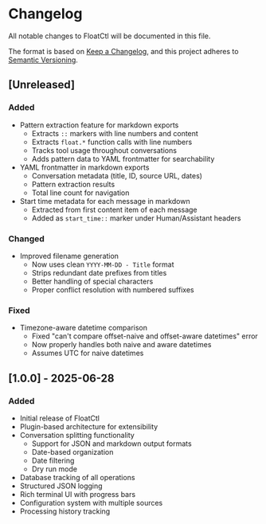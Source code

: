 # Changelog

All notable changes to FloatCtl will be documented in this file.

The format is based on [Keep a Changelog](https://keepachangelog.com/en/1.0.0/),
and this project adheres to [Semantic Versioning](https://semver.org/spec/v2.0.0.html).

## [Unreleased]

### Added
- Pattern extraction feature for markdown exports
  - Extracts `::` markers with line numbers and content
  - Extracts `float.*` function calls with line numbers
  - Tracks tool usage throughout conversations
  - Adds pattern data to YAML frontmatter for searchability
- YAML frontmatter in markdown exports
  - Conversation metadata (title, ID, source URL, dates)
  - Pattern extraction results
  - Total line count for navigation
- Start time metadata for each message in markdown
  - Extracted from first content item of each message
  - Added as `start_time::` marker under Human/Assistant headers

### Changed
- Improved filename generation
  - Now uses clean `YYYY-MM-DD - Title` format
  - Strips redundant date prefixes from titles
  - Better handling of special characters
  - Proper conflict resolution with numbered suffixes

### Fixed
- Timezone-aware datetime comparison
  - Fixed "can't compare offset-naive and offset-aware datetimes" error
  - Now properly handles both naive and aware datetimes
  - Assumes UTC for naive datetimes

## [1.0.0] - 2025-06-28

### Added
- Initial release of FloatCtl
- Plugin-based architecture for extensibility
- Conversation splitting functionality
  - Support for JSON and markdown output formats
  - Date-based organization
  - Date filtering
  - Dry run mode
- Database tracking of all operations
- Structured JSON logging
- Rich terminal UI with progress bars
- Configuration system with multiple sources
- Processing history tracking